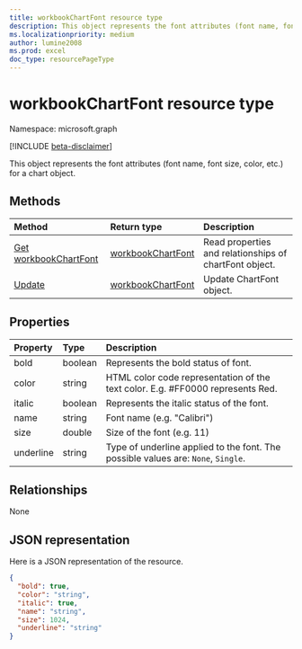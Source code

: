 ```yaml
---
title: workbookChartFont resource type
description: This object represents the font attributes (font name, font size, color, etc.) for a chart object.
ms.localizationpriority: medium
author: lumine2008
ms.prod: excel
doc_type: resourcePageType
---
```


# workbookChartFont resource type

Namespace: microsoft.graph

[!INCLUDE [beta-disclaimer](../../includes/beta-disclaimer.md)]

This object represents the font attributes (font name, font size, color, etc.) for a chart object.

## Methods

| Method                                           | Return type                               | Description                                            |
| :----------------------------------------------- | :---------------------------------------- | :----------------------------------------------------- |
| [Get workbookChartFont](../api/chartfont-get.md) | [workbookChartFont](workbookchartfont.md) | Read properties and relationships of chartFont object. |
| [Update](../api/chartfont-update.md)             | [workbookChartFont](workbookchartfont.md) | Update ChartFont object.                               |

## Properties

| Property  | Type    | Description                                                                       |
| :-------- | :------ | :-------------------------------------------------------------------------------- |
| bold      | boolean | Represents the bold status of font.                                               |
| color     | string  | HTML color code representation of the text color. E.g. #FF0000 represents Red.    |
| italic    | boolean | Represents the italic status of the font.                                         |
| name      | string  | Font name (e.g. "Calibri")                                                        |
| size      | double  | Size of the font (e.g. 11)                                                        |
| underline | string  | Type of underline applied to the font. The possible values are: `None`, `Single`. |

## Relationships

None

## JSON representation

Here is a JSON representation of the resource.

<!--{
  "blockType": "resource",
  "baseType": "microsoft.graph.entity",
  "optionalProperties": [],
  "@odata.type": "microsoft.graph.workbookChartFont"
}-->

```json
{
  "bold": true,
  "color": "string",
  "italic": true,
  "name": "string",
  "size": 1024,
  "underline": "string"
}

```

<!-- uuid: 8fcb5dbc-d5aa-4681-8e31-b001d5168d79
2015-10-25 14:57:30 UTC -->

<!--
{
  "type": "#page.annotation",
  "description": "ChartFont resource",
  "keywords": "",
  "section": "documentation",
  "tocPath": "",
  "suppressions": []
}
-->
